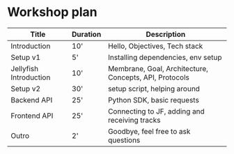 # Workshop plan

| Title                  | Duration | Description                                            |
| ---------------------- | -------- | ------------------------------------------------------ |
| Introduction           | 10'      | Hello, Objectives, Tech stack                          |
| Setup v1               | 5'       | Installing dependencies, env setup                     |
| Jellyfish Introduction | 10'      | Membrane, Goal, Architecture, Concepts, API, Protocols |
| Setup v2               | 30'      | setup script, helping around                           |
| Backend API            | 25'      | Python SDK, basic requests                             |
| Frontend API           | 25'      | Connecting to JF, adding and receiving tracks          |
| Outro                  | 2'       | Goodbye, feel free to ask questions                    |
